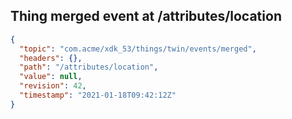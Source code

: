 ## Thing merged event at /attributes/location

```json
{
  "topic": "com.acme/xdk_53/things/twin/events/merged",
  "headers": {},
  "path": "/attributes/location",
  "value": null,
  "revision": 42,
  "timestamp": "2021-01-18T09:42:12Z"
}
```
